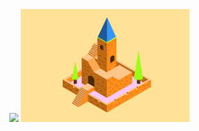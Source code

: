 ![](Castle_Isometric.png=1400x)
<img src="castle_isometric.png" alt="Castle_Isometric" width="300" height="200"/>
